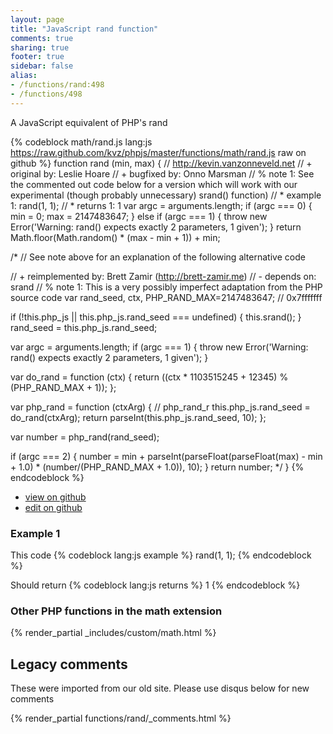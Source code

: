 ```yaml
---
layout: page
title: "JavaScript rand function"
comments: true
sharing: true
footer: true
sidebar: false
alias:
- /functions/rand:498
- /functions/498
---
```

<!-- Generated by Rakefile:build -->
A JavaScript equivalent of PHP's rand

{% codeblock math/rand.js lang:js https://raw.github.com/kvz/phpjs/master/functions/math/rand.js raw on github %}
function rand (min, max) {
  // http://kevin.vanzonneveld.net
  // +   original by: Leslie Hoare
  // +   bugfixed by: Onno Marsman
  // %          note 1: See the commented out code below for a version which will work with our experimental (though probably unnecessary) srand() function)
  // *     example 1: rand(1, 1);
  // *     returns 1: 1
  var argc = arguments.length;
  if (argc === 0) {
    min = 0;
    max = 2147483647;
  } else if (argc === 1) {
    throw new Error('Warning: rand() expects exactly 2 parameters, 1 given');
  }
  return Math.floor(Math.random() * (max - min + 1)) + min;

/*
  // See note above for an explanation of the following alternative code

  // +   reimplemented by: Brett Zamir (http://brett-zamir.me)
  // -    depends on: srand
  // %          note 1: This is a very possibly imperfect adaptation from the PHP source code
  var rand_seed, ctx, PHP_RAND_MAX=2147483647; // 0x7fffffff

  if (!this.php_js || this.php_js.rand_seed === undefined) {
    this.srand();
  }
  rand_seed = this.php_js.rand_seed;

  var argc = arguments.length;
  if (argc === 1) {
    throw new Error('Warning: rand() expects exactly 2 parameters, 1 given');
  }

  var do_rand = function (ctx) {
    return ((ctx * 1103515245 + 12345) % (PHP_RAND_MAX + 1));
  };

  var php_rand = function (ctxArg) { // php_rand_r
    this.php_js.rand_seed = do_rand(ctxArg);
    return parseInt(this.php_js.rand_seed, 10);
  };

  var number = php_rand(rand_seed);

  if (argc === 2) {
    number = min + parseInt(parseFloat(parseFloat(max) - min + 1.0) * (number/(PHP_RAND_MAX + 1.0)), 10);
  }
  return number;
  */
}
{% endcodeblock %}

 - [view on github](https://github.com/kvz/phpjs/blob/master/functions/math/rand.js)
 - [edit on github](https://github.com/kvz/phpjs/edit/master/functions/math/rand.js)

### Example 1
This code
{% codeblock lang:js example %}
rand(1, 1);
{% endcodeblock %}

Should return
{% codeblock lang:js returns %}
1
{% endcodeblock %}


### Other PHP functions in the math extension
{% render_partial _includes/custom/math.html %}
## Legacy comments
These were imported from our old site. Please use disqus below for new comments
<div style="overflow-y: scroll; max-height: 500px;">
{% render_partial functions/rand/_comments.html %}
</div>
